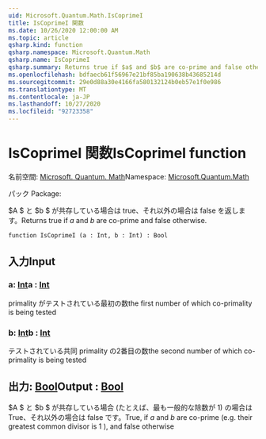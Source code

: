 ```yaml
---
uid: Microsoft.Quantum.Math.IsCoprimeI
title: IsCoprimeI 関数
ms.date: 10/26/2020 12:00:00 AM
ms.topic: article
qsharp.kind: function
qsharp.namespace: Microsoft.Quantum.Math
qsharp.name: IsCoprimeI
qsharp.summary: Returns true if $a$ and $b$ are co-prime and false otherwise.
ms.openlocfilehash: bdfaecb61f56967e21bf85ba190638b43685214d
ms.sourcegitcommit: 29e0d88a30e4166fa580132124b0eb57e1f0e986
ms.translationtype: MT
ms.contentlocale: ja-JP
ms.lasthandoff: 10/27/2020
ms.locfileid: "92723358"
---
```

# <a name="iscoprimei-function"></a><span data-ttu-id="678f7-102">IsCoprimeI 関数</span><span class="sxs-lookup"><span data-stu-id="678f7-102">IsCoprimeI function</span></span>

<span data-ttu-id="678f7-103">名前空間: [Microsoft. Quantum. Math](xref:Microsoft.Quantum.Math)</span><span class="sxs-lookup"><span data-stu-id="678f7-103">Namespace: [Microsoft.Quantum.Math](xref:Microsoft.Quantum.Math)</span></span>

<span data-ttu-id="678f7-104">パック [](https://nuget.org/packages/)</span><span class="sxs-lookup"><span data-stu-id="678f7-104">Package: [](https://nuget.org/packages/)</span></span>


<span data-ttu-id="678f7-105">$A $ と $b $ が共存している場合は true、それ以外の場合は false を返します。</span><span class="sxs-lookup"><span data-stu-id="678f7-105">Returns true if $a$ and $b$ are co-prime and false otherwise.</span></span>

```qsharp
function IsCoprimeI (a : Int, b : Int) : Bool
```


## <a name="input"></a><span data-ttu-id="678f7-106">入力</span><span class="sxs-lookup"><span data-stu-id="678f7-106">Input</span></span>

### <a name="a--int"></a><span data-ttu-id="678f7-107">a: [Int](xref:microsoft.quantum.lang-ref.int)</span><span class="sxs-lookup"><span data-stu-id="678f7-107">a : [Int](xref:microsoft.quantum.lang-ref.int)</span></span>

<span data-ttu-id="678f7-108">primality がテストされている最初の数</span><span class="sxs-lookup"><span data-stu-id="678f7-108">the first number of which co-primality is being tested</span></span>


### <a name="b--int"></a><span data-ttu-id="678f7-109">b: [Int](xref:microsoft.quantum.lang-ref.int)</span><span class="sxs-lookup"><span data-stu-id="678f7-109">b : [Int](xref:microsoft.quantum.lang-ref.int)</span></span>

<span data-ttu-id="678f7-110">テストされている共同 primality の2番目の数</span><span class="sxs-lookup"><span data-stu-id="678f7-110">the second number of which co-primality is being tested</span></span>



## <a name="output--bool"></a><span data-ttu-id="678f7-111">出力: [Bool](xref:microsoft.quantum.lang-ref.bool)</span><span class="sxs-lookup"><span data-stu-id="678f7-111">Output : [Bool](xref:microsoft.quantum.lang-ref.bool)</span></span>

<span data-ttu-id="678f7-112">$A $ と $b $ が共存している場合 (たとえば、最も一般的な除数が 1) の場合は True、それ以外の場合は false です。</span><span class="sxs-lookup"><span data-stu-id="678f7-112">True, if $a$ and $b$ are co-prime (e.g. their greatest common divisor is 1 ), and false otherwise</span></span>